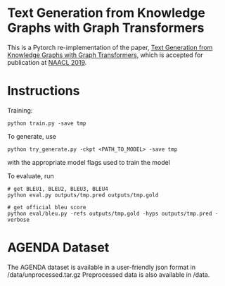 # Text Generation from Knowledge Graphs with Graph Transformers

This is a Pytorch re-implementation of the paper, [Text Generation from Knowledge Graphs with Graph Transformers](https://google.com), which is accepted for publication at [NAACL 2019](http://naacl2019.org/).


# Instructions

Training:
```
python train.py -save tmp
```
To generate, use 
```
python try_generate.py -ckpt <PATH_TO_MODEL> -save tmp
``` 
with the appropriate model flags used to train the model

To evaluate, run
```
# get BLEU1, BLEU2, BLEU3, BLEU4
python eval.py outputs/tmp.pred outputs/tmp.gold

# get official bleu score
python eval/bleu.py -refs outputs/tmp.gold -hyps outputs/tmp.pred -verbose
```


# AGENDA Dataset

The AGENDA dataset is available in a user-friendly json format in /data/unprocessed.tar.gz
Preprocessed data is also available in /data.


